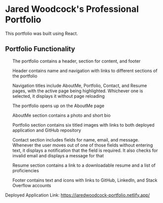 # Jared Woodcock's Professional Portfolio
This portfolio was built using React.

## Portfolio Functionality
<ul>The portfolio contains a header, section for content, and footer</ul>
<ul>Header contains name and navigation with links to different sections of the portfolio</ul>
<ul>Navigation titles include AboutMe, Portfolio, Contact, and Resume pages, with the active page being highlighted. Whichever one is selected, it displays it without page reloading</ul>
<ul>The portfolio opens up on the AboutMe page</ul>
<ul>AboutMe section contains a photo and short bio</ul>
<ul>Portfolio section contains six titled images with links to both deployed application and GitHub repository</ul>
<ul>Contact section includes fields for name, email, and message. Whenever the user moves out of one of those fields without entering text, it displays a notification that the field is required. It also checks for invalid email and displays a message for that</ul>
<ul>Resume section contains a link to a downloadable resume and a list of proficiencies</ul>
<ul>Footer contains text and icons with links to GitHub, LinkedIn, and Stack Overflow accounts</ul>

Deployed Application Link: https://jaredwoodcock-portfolio.netlify.app/ 
